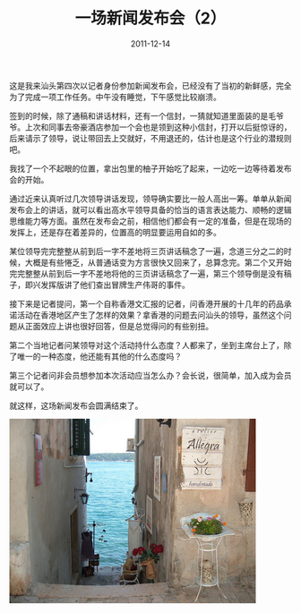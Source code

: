 ﻿---
title: "一场新闻发布会（2）"
date: 2011-12-14
categories: 
  - "essay"
tags: 
  - "新闻发布会"
---

这是我来汕头第四次以记者身份参加新闻发布会，已经没有了当初的新鲜感，完全为了完成一项工作任务。中午没有睡觉，下午感觉比较崩溃。

签到的时候，除了通稿和讲话材料，还有一个信封，一猜就知道里面装的是毛爷爷。上次和同事去帝豪酒店参加一个会也是领到这种小信封，打开以后挺惊讶的，后来请示了领导，说让带回去上交就好，不用退还的，估计也是这个行业的潜规则吧。

我找了一个不起眼的位置，拿出包里的柚子开始吃了起来，一边吃一边等待着发布会的开始。

通过近来认真听过几次领导讲话发现，领导确实要比一般人高出一筹。单单从新闻发布会上的讲话，就可以看出高水平领导具备的恰当的语言表达能力、顺畅的逻辑思维能力等方面。虽然在发布会之前，相信他们都会有一定的准备，但是在现场的发挥上，还是存在着差异的，位置高的明显要运用自如的多。

某位领导完完整整从前到后一字不差地将三页讲话稿念了一遍，念道三分之二的时候，大概是有些惓乏，从普通话变为方言很快又回来了，总算念完。第二个又开始完完整整从前到后一字不差地将他的三页讲话稿念了一遍，第三个领导倒是没有稿子，即兴发挥版讲了他们查出冒牌生产伟哥的事件。

接下来是记者提问，第一个自称香港文汇报的记者，问香港开展的十几年的药品承诺活动在香港地区产生了怎样的效果？拿香港的问题去问汕头的领导，虽然这个问题从正面效应上讲也很好回答，但是总觉得问的有些别扭。

第二个当地记者问某领导对这个活动持什么态度？人都来了，坐到主席台上了，除了唯一的一种态度，他还能有其他的什么态度吗？

第三个记者问非会员想参加本次活动应当怎么办？会长说，很简单，加入成为会员就可以了。

就这样，这场新闻发布会圆满结束了。

![7d2e8346jw1dnggy9xh51j](/images/6496309667_242b9ac548_z.jpg)
